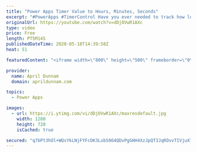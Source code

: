 ```yaml
---
title: "Power Apps Timer Value to Hours, Minutes, Seconds"
excerpt: "#PowerApps #TimerControl Have you ever needed to track how long it's taking to complete a process in your Power App?  Using the Timer Control you can do that, however, the output of that timer value is stored in an unfriendly format.  In this video, I show how you can take that timer value and format"
originalUrl: https://youtube.com/watch?v=dDjOVwR1AXc
type: video
price: Free
length: PT5M14S
publishedDateTime: 2020-05-18T14:39:58Z
heat: 51

featuredContent: "<iframe width=\"800\" height=\"500\" frameborder=\"0\" src=\"https://www.youtube.com/embed/dDjOVwR1AXc\" allow=\"accelerometer; autoplay; encrypted-media; gyroscope; picture-in-picture\" allowfullscreen></iframe>"

provider:
  name: April Dunnam
  domain: aprildunnam.com

topics:
  - Power Apps

images:
  - url: https://i.ytimg.com/vi/dDjOVwR1AXc/maxresdefault.jpg
    width: 1280
    height: 720
    isCached: true

secured: "q7bPt3hOl+WQsYkLNjFYFcOK3LubS064QDvPgGHH4XzJpQT3JqROvvTIVjuX7jqyApAtfm2LMCCFGrD75VDHmEoOTtG493yQwlq9Jz6SdRUGgmWCgM7uDW0MBt30/J//gMrYqn9C6rkfBo6a0Zqzzmnk/eWSb1enttxGqzPyqgb+SFyxzRrFN/aqBm+CqgDl3jdlvOB6auyh/PlSGeddu+1g82+SV/U2xg8jTy6tek6YGTzslpMDCGA9SOPa4QKTfbUthzrzrlh4uZ1rhN6hX10rRAY0FkJORuVJ3AXuDalk1iI84VUbQDka1ECjoPx7zY2kP5w3u3h3SH6xtzwm9SUCMbH/DqccZwoua6J7C1g/QQTHrTuQkN2z+fg6rhQaPY6GA7O4ARkyePMsHFcj5L+8CCUxV8BTqHb6m3lOHfU=;Yg9D81E7nqO8TTVaSx7utg=="
---
```


